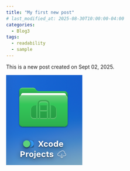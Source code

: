 ```yaml
---
title: "My first new post"
# last_modified_at: 2025-08-30T10:00:00-04:00
categories:
  - Blog3
tags:
  - readability
  - sample
---
```

This is a new post created on Sept 02, 2025. 

![green folder](/assets/images/green_folder.png)